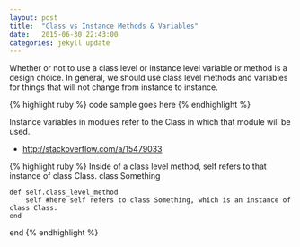 ```yaml
---
layout: post
title:  "Class vs Instance Methods & Variables"
date:   2015-06-30 22:43:00
categories: jekyll update
---
```


Whether or not to use a class level or instance level variable or method is a design choice. In general, we should use class level methods and variables for things that will not change from instance to instance.

{% highlight ruby %}
code sample goes here
{% endhighlight %}

Instance variables in modules refer to the Class in which that module will be used.
- http://stackoverflow.com/a/15479033

{% highlight ruby %}
Inside of a class level method, self refers to that instance of class Class.
class Something

	def self.class_level_method
		self #here self refers to class Something, which is an instance of class Class.
	end

end
{% endhighlight %}


[class-instance-eval]: http://web.stanford.edu/~ouster/cgi-bin/cs142-winter15/classEval.php
[include-v-extend]: http://www.railstips.org/blog/archives/2009/05/15/include-vs-extend-in-ruby/